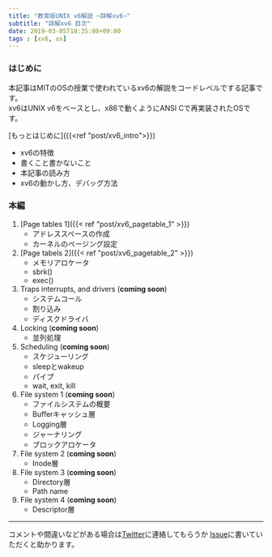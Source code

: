 ```yaml
---
title: "教育版UNIX v6解説 ~詳解xv6~"
subtitle: "詳解xv6 目次"
date: 2019-03-05T18:35:00+09:00
tags : [xv6, os]
---
```


### はじめに
本記事はMITのOSの授業で使われているxv6の解説をコードレベルでする記事です。  
xv6はUNIX v6をベースとし、x86で動くようにANSI Cで再実装されたOSです。

[もっとはじめに]({{<ref "post/xv6_intro">}})

- xv6の特徴
- 書くこと書かないこと
- 本記事の読み方
- xv6の動かし方、デバッグ方法

### 本編
1. [Page tables 1]({{< ref "post/xv6_pagetable_1" >}})
    - アドレススペースの作成
    - カーネルのページング設定
1. [Page tabels 2]({{< ref "post/xv6_pagetable_2" >}})
    - メモリアロケータ
    - sbrk()
    - exec()
1. Traps interrupts, and drivers (__coming soon__)
    - システムコール
    - 割り込み
    - ディスクドライバ
1. Locking (__coming soon__)
    - 並列処理
1. Scheduling (__coming soon__)
    - スケジューリング
    - sleepとwakeup
    - パイプ
    - wait, exit, kill
1. File system 1 (__coming soon__)
    - ファイルシステムの概要
    - Bufferキャッシュ層
    - Logging層
    - ジャーナリング
    - ブロックアロケータ
1. File system 2 (__coming soon__)
    - Inode層
1. File system 3 (__coming soon__)
    - Directory層
    - Path name
1. File system 4 (__coming soon__)
    - Descriptor層

---
コメントや間違いなどがある場合は[Twitter](https://twitter.com/utam0k)に連絡してもらうか
[Issue](https://github.com/utam0k/utam0k.github.io/issues/1)に書いていただくと助かります。
